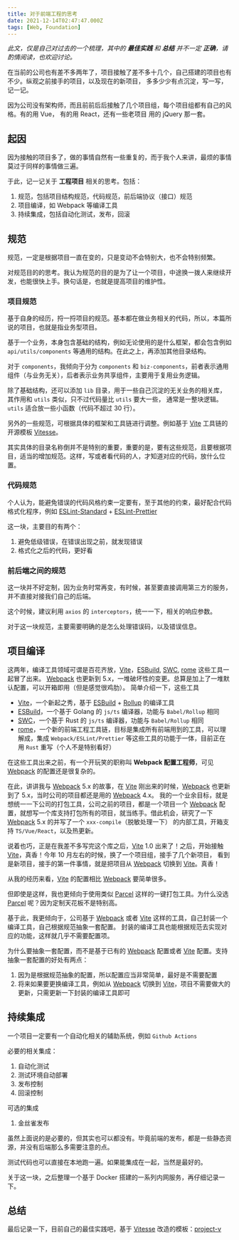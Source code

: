 ```yaml
---
title: 对于前端工程的思考
date: 2021-12-14T02:47:47.000Z
tags: [Web, Foundation]
---
```


_此文，仅是自己对过去的一个梳理，其中的 **最佳实践** 和 **总结** 并不一定 **正确**，请酌情阅读，也欢迎讨论。_

在当前的公司也有差不多两年了，项目接触了差不多十几个，自己搭建的项目也有不少。纵观之前接手的项目，以及现在的新项目，
多多少少有点沉淀，写一写，记一记。

因为公司没有架构师，而且前前后后接触了几个项目组，每个项目组都有自己的风格。有的用 Vue， 有的用 React，还有一些老项目
用的 jQuery 那一套。

<!-- more -->

## 起因

因为接触的项目多了，做的事情自然有一些重复的，而于我个人来讲，最烦的事情莫过于同样的事情做三遍。

于此，记一记关于 **工程项目** 相关的思考。包括：

1. 规范，包括项目结构规范，代码规范，前后端协议（接口）规范
2. 项目编译，如 Webpack 等编译工具
3. 持续集成，包括自动化测试，发布，回滚

## 规范

规范，一定是根据项目一直在变的，只是变动不会特别大，也不会特别频繁。

对规范目的的思考。我认为规范的目的是为了让一个项目，中途换一拨人来继续开发，也能很快上手。换句话是，也就是提高项目的维护性。

### 项目规范

基于自身的经历，捋一捋项目的规范。基本都在做业务相关的代码，所以，本篇所说的项目，也就是指业务型项目。

基于一个业务，本身包含基础的结构，例如无论使用的是什么框架，都会包含例如 `api/utils/components` 等通用的结构。在此之上，再添加其他目录结构。

对于 `components`，我倾向于分为 `components` 和 `biz-components`，前者表示通用组件（与业务无关），后者表示业务共享组件，主要用于复用业务逻辑。

除了基础结构，还可以添加 `lib` 目录，用于一些自己沉淀的无关业务的相关库，其作用和 `utils` 类似，只不过代码量比 `utils` 要大一些，
通常是一整块逻辑。`utils` 适合放一些小函数（代码不超过 30 行）。

另外的一些规范，可根据具体的框架和工具链进行调整。例如基于 [Vite] 工具链的开源模板 [Vitesse]。

其实具体的目录名称倒并不是特别的重要，重要的是，要有这些规范，且要根据项目，适当的增加规范。这样，写或者看代码的人，才知道对应的代码，放什么位置。

### 代码规范

个人认为，能避免错误的代码风格约束一定要有，至于其他的约束，最好配合代码格式化程序，例如 [ESLint-Standard] + [ESLint-Prettier]

这一块，主要目的有两个：

1. 避免低级错误，在错误出现之前，就发现错误
2. 格式化之后的代码，更好看

### 前后端之间的规范

这一块并不好定制，因为业务时常再变，有时候，甚至要直接调用第三方的服务，并不直接对接我们自己的后端。

这个时候，建议利用 `axios` 的 `interceptors`，统一一下，相关的响应参数。

对于这一块规范，主要需要明确的是怎么处理错误码，以及错误信息。

## 项目编译

这两年，编译工具领域可谓是百花齐放，[Vite]，[ESBuild], [SWC], [rome] 这些工具一起冒了出来。
[Webpack] 也更新到 5.x，一堆破坏性的变更。总算是加上了一堆默认配置，可以开箱即用（但是感觉很鸡肋）。
简单介绍一下，这些工具

- [Vite]，一个新起之秀，基于 [ESBuild] + [Rollup] 的编译工具
- [ESBuild]，一个基于 Golang 的 `js/ts` 编译器，功能与 `Babel/Rollup` 相同
- [SWC]，一个基于 Rust 的 `js/ts` 编译器，功能与 `Babel/Rollup` 相同
- [rome]，一个新的前端工程工具链，目标是集成所有前端用到的工具，可以理解成，集成 `Webpack/ESLint/Prettier` 等这些工具的功能于一体，目前正在用 `Rust` 重写（个人不是特别看好）

在这些工具出来之前，有一个开玩笑的职称叫 **Webpack 配置工程师**，可见 [Webpack] 的配置还是很复杂的。

在此，讲讲我与 [Webpack] 5.x 的故事，在 [Vite] 刚出来的时候，[Webpack] 也更新到了 5.x，当时公司的项目都还是用的 [Webpack] 4.x。
我的一个业余目标，就是想统一一下公司的打包工具，公司之前的项目，都是一个项目一个 [Webpack] 配置，就想写一个库支持打包所有的项目，就当练手。借此机会，研究了一下
[Webpack] 5.x 的并写了一个 `xxx-compile`（脱敏处理一下） 的内部工具，开箱支持 `TS/Vue/React`，以及热更新。

说着也巧，正是在我差不多写完这个库之后，[Vite] 1.0 出来了！之后，开始接触 [Vite]，真香！今年 10 月左右的时候，换了一个项目组，接手了几个新项目，
看到是新项目，接手的第一件事情，就是把项目从 [Webpack] 切换到 [Vite]。真香！

从我的经历来看，[Vite] 的配置相比 [Webpack] 要简单很多。

但即使是这样，我也更倾向于使用类似 [Parcel] 这样的一键打包工具。为什么没选 [Parcel] 呢？因为定制天花板不是特别高。

基于此，我更倾向于，公司基于 [Webpack] 或者 [Vite] 这样的工具，自己封装一个编译工具，自己根据规范抽象一套配置。
封装的编译工具也能根据规范去实现对应的功能，这样就几乎不需要配置项。

为什么要抽象一套配置，而不是基于已有的 [Webpack] 配置或者 [Vite] 配置。支持抽象一套配置的好处有两点：

1. 因为是根据规范抽象的配置，所以配置应当非常简单，最好是不需要配置
2. 将来如果要更换编译工具，例如从 [Webpack] 切换到 [Vite]，项目不需要做大的更新，只需更新一下封装的编译工具即可

## 持续集成

一个项目一定要有一个自动化相关的辅助系统，例如 `Github Actions`

必要的相关集成：

1. 自动化测试
2. 测试环境自动部署
3. 发布控制
4. 回滚控制

可选的集成

1. 金丝雀发布

虽然上面说的是必要的，但其实也可以都没有。毕竟前端的发布，都是一些静态资源，并没有后端那么多需要注意的点。

测试代码也可以直接在本地跑一遍。如果能集成在一起，当然是最好的。

关于这一块，之后整理一个基于 Docker 搭建的一系列内网服务，再仔细记录一下。

## 总结

最后记录一下，目前自己的最佳实践吧，基于 [Vitesse] 改造的模板：[project-v](https://github.com/0x-jerry/project-v)

[parcel]: https://parceljs.org/
[rome]: https://github.com/rome/tools
[swc]: https://SWC.rs/
[rollup]: https://rollupjs.org/
[esbuild]: https://ESBuild.github.io/
[vite]: https://Vitejs.dev
[webpack]: https://Webpack.js.org/
[vitesse]: https://github.com/antfu/Vitesse
[eslint-standard]: https://github.com/Standard/ESLint-config-Standard
[eslint-prettier]: https://github.com/Prettier/ESLint-config-Prettier
